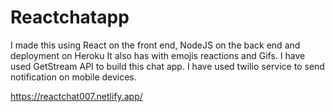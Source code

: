 # Reactchatapp

 I made this using React on the front end, NodeJS on the back end and deployment on Heroku It also has with emojis reactions and Gifs. 
 I have used GetStream API to build this chat app. I have used twilio service to send notification on mobile devices.   

https://reactchat007.netlify.app/ 
